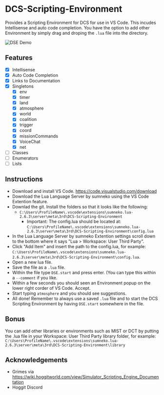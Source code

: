 # DCS-Scripting-Environment
Provides a Scripting Environment for DCS for use in VS Code. This incudes Intellisense and auto code completion. You have the option to add other Environment by simply drag and droping the `.lua` file into the directory.

![DSE Demo](https://cdn.discordapp.com/attachments/780381707794513931/940321528120238131/code2.gif)

## Features
- [X] Intellisense
- [X] Auto Code Completion
- [X] Links to Documentation
- [X] Singletons
  - [X] env
  - [X] timer
  - [X] land
  - [X] atmosphere
  - [X] world
  - [X] coalition
  - [X] trigger
  - [X] coord
  - [X] missionCommands
  - [X] VoiceChat
  - [X] net
- [ ] Classes
- [ ] Enumerators
- [ ] Lists

## Instructions
  - Download and install VS Code. https://code.visualstudio.com/download
  - Download the Lua Language Server by sumneko using the VS Code Extention feature.
  - Downlad the git. Install the folders so that it looks like the following:
    - `C:\Users\ProfileName\.vscode\extensions\sumneko.lua-2.6.3\server\meta\3rd\DCS-Scripting-Environment`
      - Important: The config.lua should be located at: `C:\Users\ProfileName\.vscode\extensions\sumneko.lua-2.6.3\server\meta\3rd\DCS-Scripting-Environment\config.lua`
  - In the Lua Language Server by sumneko Extention settings scroll down to the bottom where it says "Lua > Workspace: User Third Party".
  - Click "Add Item" and insert the path to the config.lua, for example: `C:\Users\ProfileName\.vscode\extensions\sumneko.lua-2.6.3\server\meta\3rd\DCS-Scripting-Environment\config.lua`.
  - Open a new lua file.
  - Save the file as a `.lua` file.
  - Within the file type `DSE.start` and press enter. (You can type this within a `--comment` if you like.
  - Within a few seconds you should seen an Environment popup on the lower right corder of VS Code. Accept.
  - Start typing `atmosphere` and you should see suggestions.
  - All done! Remember to always use a saved `.lua` file and to start the DCS Scripting Environment by having `DSE.start` somewhere in the file.

## Bonus
You can add other libraries or environments such as MIST or DCT by putting the .lua file in your Workspace: User Third Party library folder, for example: `C:\Users\ProfileName\.vscode\extensions\sumneko.lua-2.6.3\server\meta\3rd\DCS-Scripting-Environment\library`

## Acknowledgements
- Grimes via https://wiki.hoggitworld.com/view/Simulator_Scripting_Engine_Documentation
- Hoggit Discord

